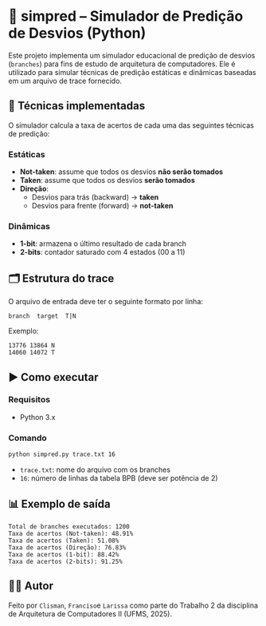 # 🧠 simpred – Simulador de Predição de Desvios (Python)

Este projeto implementa um simulador educacional de predição de desvios (`branches`) para fins de estudo de arquitetura de computadores. Ele é utilizado para simular técnicas de predição estáticas e dinâmicas baseadas em um arquivo de trace fornecido.

## 📌 Técnicas implementadas

O simulador calcula a taxa de acertos de cada uma das seguintes técnicas de predição:

### Estáticas
- **Not-taken**: assume que todos os desvios **não serão tomados**
- **Taken**: assume que todos os desvios **serão tomados**
- **Direção**:
  - Desvios para trás (backward) → **taken**
  - Desvios para frente (forward) → **not-taken**

### Dinâmicas
- **1-bit**: armazena o último resultado de cada branch
- **2-bits**: contador saturado com 4 estados (00 a 11)

## 🗂️ Estrutura do trace

O arquivo de entrada deve ter o seguinte formato por linha:

```
branch  target  T|N
``` 

Exemplo:

```
13776 13864 N
14060 14072 T
```

## ▶️ Como executar

### Requisitos
- Python 3.x

### Comando

```bash
python simpred.py trace.txt 16
````

* `trace.txt`: nome do arquivo com os branches
* `16`: número de linhas da tabela BPB (deve ser potência de 2)

## 📊 Exemplo de saída

```
Total de branches executados: 1200
Taxa de acertos (Not-taken): 48.91%
Taxa de acertos (Taken): 51.08%
Taxa de acertos (Direção): 76.83%
Taxa de acertos (1-bit): 88.42%
Taxa de acertos (2-bits): 91.25%
```

<!-- ## 💡 Próximos passos

* Suporte à predição com correlação (global history)
* Geração de gráficos de desempenho
* Exportação para CSV -->

## 👨‍💻 Autor

Feito por `Clisman`, `Franciso`e `Larissa` como parte do Trabalho 2 da disciplina de Arquitetura de Computadores II (UFMS, 2025).
